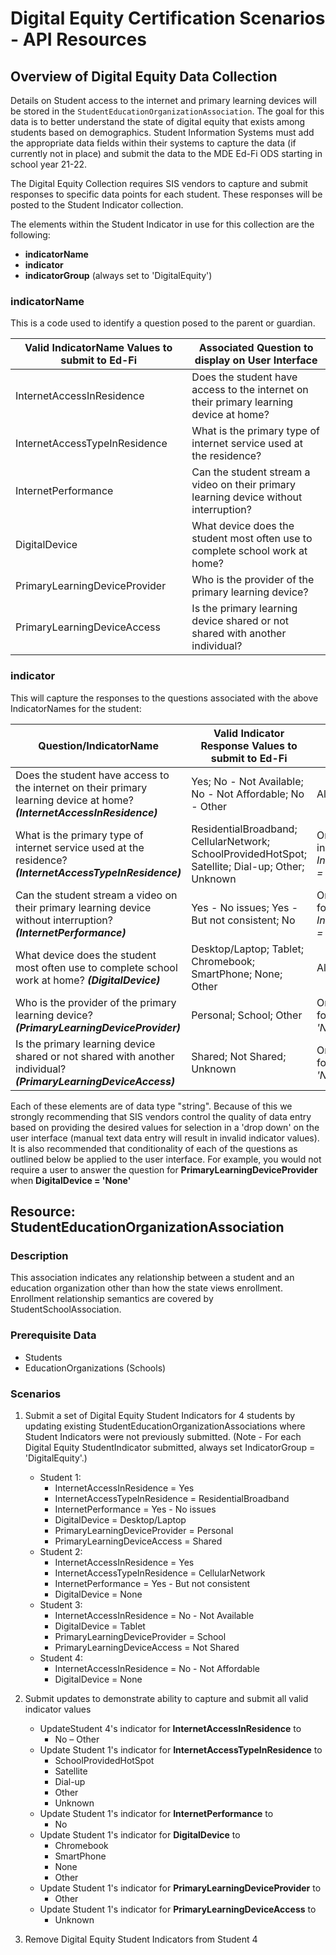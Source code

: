 # Digital Equity Certification Scenarios - API Resources

## Overview of Digital Equity Data Collection

Details on Student access to the internet and primary learning devices will be stored in the ```StudentEducationOrganizationAssociation```. The goal for this data is to better understand the state of digital equity that exists among students based on demographics. Student Information Systems must add the appropriate data fields within their systems to capture the data (if currently not in place) and submit the data to the MDE Ed-Fi ODS starting in school year 21-22.

The Digital Equity Collection requires SIS vendors to capture and submit responses to specific data points for each student. These responses will be posted to the Student Indicator collection.

The elements within the Student Indicator in use for this collection are the following:

- **indicatorName**
- **indicator**
- **indicatorGroup** (always set to 'DigitalEquity')

### indicatorName

This is a code used to identify a question posed to the parent or guardian.

| Valid **IndicatorName** Values to submit to Ed-Fi | Associated Question to display on User Interface |
| --- | --- |
| InternetAccessInResidence | Does the student have access to the internet on their primary learning device at home? |
| InternetAccessTypeInResidence | What is the primary type of internet service used at the residence? |
| InternetPerformance | Can the student stream a video on their primary learning device without interruption? |
| DigitalDevice | What device does the student most often use to complete school work at home? |
| PrimaryLearningDeviceProvider | Who is the provider of the primary learning device? |
| PrimaryLearningDeviceAccess | Is the primary learning device shared or not shared with another individual? |

### indicator

This will capture the responses to the questions associated with the above IndicatorNames for the student:

| Question/IndicatorName | Valid **Indicator** Response Values to submit to Ed-Fi | Conditionality |
| --- | --- | --- |
| Does the student have access to the internet on their primary learning device at home? _**(InternetAccessInResidence)**_ | Yes; No - Not Available; No - Not Affordable; No - Other | Always collect |
| What is the primary type of internet service used at the residence? _**(InternetAccessTypeInResidence)**_ | ResidentialBroadband; CellularNetwork; SchoolProvidedHotSpot; Satellite; Dial-up; Other; Unknown | Only Collect when indicator for _InternetAccessInResidence_ _= 'Yes'_ |
| Can the student stream a video on their primary learning device without interruption? _**(InternetPerformance)**_ | Yes - No issues; Yes - But not consistent; No | Only collect when indicator for _InternetAccessInResidence_ _= 'Yes'_ |
| What device does the student most often use to complete school work at home? _**(DigitalDevice)**_ | Desktop/Laptop; Tablet; Chromebook; SmartPhone; None; Other | Always collect |
| Who is the provider of the primary learning device? _**(PrimaryLearningDeviceProvider)**_ | Personal; School; Other | Only collect when indicator for _DigitalDevice_ _Is not 'None'_ |
| Is the primary learning device shared or not shared with another individual? _**(PrimaryLearningDeviceAccess)**_ | Shared; Not Shared; Unknown | Only collect when indicator for _DigitalDevice_ _Is not 'None'_ |

Each of these elements are of data type "string". Because of this we strongly recommending that SIS vendors control the quality of data entry based on providing the desired values for selection in a 'drop down' on the user interface (manual text data entry will result in invalid indicator values). It is also recommended that conditionality of each of the questions as outlined below be applied to the user interface. For example, you would not require a user to answer the question for **PrimaryLearningDeviceProvider** when **DigitalDevice = 'None'**

## Resource: StudentEducationOrganizationAssociation

### Description

This association indicates any relationship between a student and an education organization other than how the state views enrollment. Enrollment relationship semantics are covered by StudentSchoolAssociation.

### Prerequisite Data

- Students
- EducationOrganizations (Schools)

### Scenarios

1. Submit a set of Digital Equity Student Indicators for 4 students by updating existing StudentEducationOrganizationAssociations where Student Indicators were not previously submitted. (Note - For each Digital Equity StudentIndicator submitted, always set IndicatorGroup = 'DigitalEquity'.)
    - Student 1:
        - InternetAccessInResidence = Yes
        - InternetAccessTypeInResidence = ResidentialBroadband
        - InternetPerformance = Yes - No issues
        - DigitalDevice = Desktop/Laptop
        - PrimaryLearningDeviceProvider = Personal
        - PrimaryLearningDeviceAccess = Shared
    - Student 2:
        - InternetAccessInResidence = Yes
        - InternetAccessTypeInResidence = CellularNetwork
        - InternetPerformance = Yes - But not consistent
        - DigitalDevice = None
    - Student 3:
        - InternetAccessInResidence = No - Not Available
        - DigitalDevice = Tablet
        - PrimaryLearningDeviceProvider = School
        - PrimaryLearningDeviceAccess = Not Shared
    - Student 4:
        - InternetAccessInResidence = No - Not Affordable
        - DigitalDevice = None
2. Submit updates to demonstrate ability to capture and submit all valid indicator values
    - UpdateStudent 4's indicator for **InternetAccessInResidence** to
        - No – Other
    - Update Student 1's indicator for **InternetAccessTypeInResidence** to
        - SchoolProvidedHotSpot
        - Satellite
        - Dial-up
        - Other
        - Unknown
    - Update Student 1's indicator for **InternetPerformance** to
        - No
    - Update Student 1's indicator for **DigitalDevice** to
        - Chromebook
        - SmartPhone
        - None
        - Other
    - Update Student 1's indicator for **PrimaryLearningDeviceProvider** to
        - Other
    - Update Student 1's indicator for **PrimaryLearningDeviceAccess** to
        - Unknown

3. Remove Digital Equity Student Indicators from Student 4
